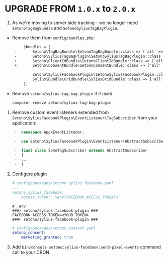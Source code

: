 # UPGRADE FROM `1.0.x` to `2.0.x`

1. As we're moving to server side tracking - we no longer need `SetonoTagBagBundle` 
   and `SetonoSyliusTagBagPlugin`. 
   
- Remove them from `config/bundles.php`:

    ```diff
         $bundles = [
     -       Setono\TagBagBundle\SetonoTagBagBundle::class => ['all' => true],
     -       Setono\SyliusTagBagPlugin\SetonoSyliusTagBagPlugin::class => ['all' => true],
     +       Setono\ClientIdBundle\SetonoClientIdBundle::class => ['all' => true],
     +       Setono\ConsentBundle\SetonoConsentBundle::class => ['all' => true],

             Setono\SyliusFacebookPlugin\SetonoSyliusFacebookPlugin::class => ['all' => true],
             Sylius\Bundle\GridBundle\SyliusGridBundle::class => ['all' => true],
         ];
    ```
   
- Remove `setono/sylius-tag-bag-plugin` if it used
    
    ```bash
    composer remove setono/sylius-tag-bag-plugin
    ```

1. Remove custom event listeners extended from `Setono\SyliusFacebookPlugin\EventListener\TagSubscriber`
   from your application:

    ```php
     -  namespace App\EventListener;
   
     -  use Setono\SyliusFacebookPlugin\EventListener\AbstractSubscriber;
    
     -  final class SomeTagSubscriber extends AbstractSubscriber
     -  {
     -  ...
     -  }
    ```
1. Configure plugin

    ```yaml
    # config/packages/setono_sylius_facebook.yaml
    ...
    setono_sylius_facebook:
        access_token: '%env(FACEBOOK_ACCESS_TOKEN)%'
    ```
    
    ```dotenv
    # .env
    ###> setono/sylius-facebook-plugin ###
    FACEBOOK_ACCESS_TOKEN=<YOUR TOKEN>
    ###< setono/sylius-facebook-plugin ###
    ```

    ```yaml
    # config/packages/setono_consent.yaml
    setono_consent:
        marketing_granted: true
    ```

1. Add `bin/console setono:sylius-facebook:send-pixel-events`
   command call to your CRON

